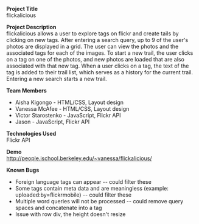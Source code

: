 **Project Title**<br>
flickalicious<br>

**Project Description**<br>
flickalicious allows a user to explore tags on flickr and create tails by clicking on new tags. After entering a search query, up to 9 of the user's photos are displayed in a grid. The user can view the photos and the associated tags for each of the images. To start a new trail, the user clicks on a tag on one of the photos, and new photos are loaded that are also associated with that new tag. When a user clicks on a tag, the text of the tag is added to their trail list, which serves as a history for the current trail. Entering a new search starts a new trail.<br>

**Team Members**<br>
* Aisha Kigongo - HTML/CSS, Layout design<br>
* Vanessa McAfee - HTML/CSS, Layout design<br>
* Victor Starostenko - JavaScript, Flickr API<br>
* Jason - JavaScript, Flickr API<br>

**Technologies Used**<br>
Flickr API<br>

**Demo**<br>
http://people.ischool.berkeley.edu/~vanessa/flickalicious/

**Known Bugs**<br>
* Foreign language tags can appear -- could filter these
* Some tags contain meta data and are meaningless (example: uploaded:by=flickrmobile) -- could filter these
* Multiple word queries will not be processed -- could remove query spaces and concatenate into a tag
* Issue with row div, the height doesn't resize
